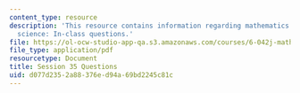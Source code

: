 ```yaml
---
content_type: resource
description: 'This resource contains information regarding mathematics for computer
  science: In-class questions.'
file: https://ol-ocw-studio-app-qa.s3.amazonaws.com/courses/6-042j-mathematics-for-computer-science-spring-2015/d077d2352a88376ed94a69bd2245c81c_MIT6_042JS15_cp35.pdf
file_type: application/pdf
resourcetype: Document
title: Session 35 Questions
uid: d077d235-2a88-376e-d94a-69bd2245c81c
---
```

